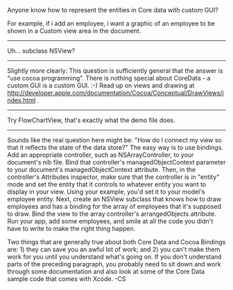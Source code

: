 Anyone know how to represent the entities in Core data with custom GUI?

For example, if i add an employee, i want a graphic of an employee to be shown in a Custom view area in the document.

----

Uh... subclass NSView?

----

Slightly more clearly:  This question is sufficiently general that the answer is "use cocoa programming".  There is nothing special about CoreData - a custom GUI is a custom GUI.  :-)  Read up on views and drawing at http://developer.apple.com/documentation/Cocoa/Conceptual/DrawViews/index.html .

----

Try FlowChartView, that's exactly what the demo file does.

----
Sounds like the real question here might be: "How do I connect my view so that it reflects the state of the data store?" The easy way is to use bindings. Add an appropriate controller, such as NSArrayController, to your document's nib file. Bind that controller's managedObjectContext parameter to your document's managedObjectContext attribute. Then, in the controller's Attributes inspector, make sure that the controller is in "entity" mode and set the entity that it controls to whatever entity you want to display in your view. Using your example, you'd set it to your model's employee entity. Next, create an NSView subclass that knows how to draw employees and has a binding for the array of employees that it's supposed to draw. Bind the view to the array controller's arrangedObjects attribute. Run your app, add some employees, and smile at all the code you didn't have to write to make the right thing happen.

Two things that are generally true about both Core Data and Cocoa Bindings are: 1) they can save you an awful lot of work; and 2) you can't make them work for you until you understand what's going on. If you don't understand parts of the preceding paragraph, you probably need to sit down and work through some documentation and also look at some of the Core Data sample code that comes with Xcode. -CS
